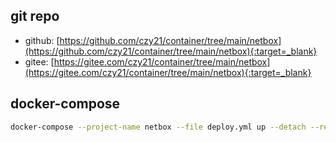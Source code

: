 ## git repo
  - github: [https://github.com/czy21/container/tree/main/netbox](https://github.com/czy21/container/tree/main/netbox){:target=_blank}
  - gitee: [https://gitee.com/czy21/container/tree/main/netbox](https://gitee.com/czy21/container/tree/main/netbox){:target=_blank}
## docker-compose
```bash
docker-compose --project-name netbox --file deploy.yml up --detach --remove-orphans
```